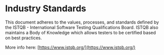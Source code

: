 # Industry Standards

This document adheres to the values, processes, and standards defined by the ISTQB - International Software Testing Qualifications Board. ISTQB also maintains a Body of Knowledge which allows testers to be certified based on best practices.

More info here: [https://www.istqb.org/](https://www.istqb.org/)

